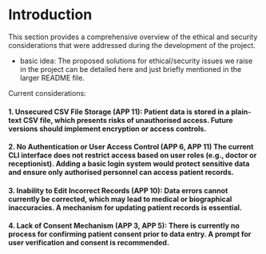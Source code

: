 <!-- Ethical and Security based considerations-->
# Introduction
This section provides a comprehensive overview of the ethical and security considerations that were addressed during the development of the project.

- basic idea: The proposed solutions for ethical/security issues we raise in the project can be detailed here and just briefly mentioned in the larger README file.

Current considerations:
#### **1. Unsecured CSV File Storage (APP 11)**: Patient data is stored in a plain-text CSV file, which presents risks of unauthorised access. Future versions should implement encryption or access controls.

#### **2. No Authentication or User Access Control (APP 6, APP 11)** The current CLI interface does not restrict access based on user roles (e.g., doctor or receptionist). Adding a basic login system would protect sensitive data and ensure only authorised personnel can access patient records.

#### **3. Inability to Edit Incorrect Records (APP 10)**: Data errors cannot currently be corrected, which may lead to medical or biographical inaccuracies. A mechanism for updating patient records is essential.

#### **4. Lack of Consent Mechanism (APP 3, APP 5)**: There is currently no process for confirming patient consent prior to data entry. A prompt for user verification and consent is recommended.
